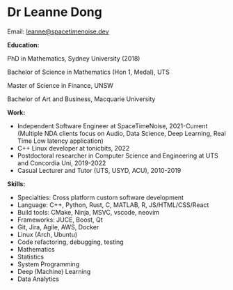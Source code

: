 # Dr Leanne Dong

Email: leanne@spacetimenoise.dev

**Education:**

PhD in Mathematics, Sydney University (2018)

Bachelor of Science in Mathematics (Hon 1, Medal), UTS

Master of Science in Finance, UNSW

Bachelor of Art and Business, Macquarie University


**Work:**

- Independent Software Engineer at SpaceTimeNoise, 2021-Current 
        (Multiple NDA clients focus on Audio, Data Science, Deep Learning, 
        Real Time Low latency application)
- C++ Linux developer at tonicbits, 2022
- Postdoctoral researcher in Computer Science and Engineering at UTS and Concordia Uni, 2019-2022
- Casual Lecturer and Tutor (UTS, USYD, ACU), 2010-2019

**Skills:**

- Specialties: Cross platform custom software development
- Language: C++, Python, Rust, C, MATLAB, R, JS/HTML/CSS/React
- Build tools: CMake, Ninja, MSVC, vscode, neovim
- Frameworks: JUCE, Boost, Qt
- Git, Jira, Agile, AWS, Docker
- Linux (Arch, Ubuntu)
- Code refactoring, debugging, testing
- Mathematics
- Statistics
- System Programming
- Deep (Machine) Learning
- Data Analytics
